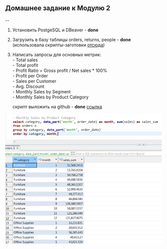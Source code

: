 ## Домашнее задание к Модулю 2
--

1. Установить PostgeSQL и DBeaver - **done**
2. Загрузить в базу таблицы orders, returns, people - **done** (использовала скрипты-заготовки [отсюда](https://github.com/Data-Learn/data-engineering/tree/master/DE-101%20Modules/Module02/DE%20-%20101%20Lab%202.1))
3.  Написать запросы для основных метрик:
		<br>- Total sales
		<br>- Total profit
		<br>- Profit Ratio = Gross profit / Net sales * 100%
		<br>- Profit per Order
		<br>- Sales per Customer
		<br>- Avg. Discount
		<br>- Monthly Sales by Segment
		<br>- Monthly Sales by Product Category

      скрипт выложить на github - **done** [ссылка](https://github.com/KateKryukova/Learning_Path/blob/main/DataLearn/DE-101/Module_2/Key_metrics_overview.sql)

   ![alt text](https://github.com/KateKryukova/Learning_Path/blob/main/DataLearn/DE-101/Module_2/results-2.PNG?raw=true)
